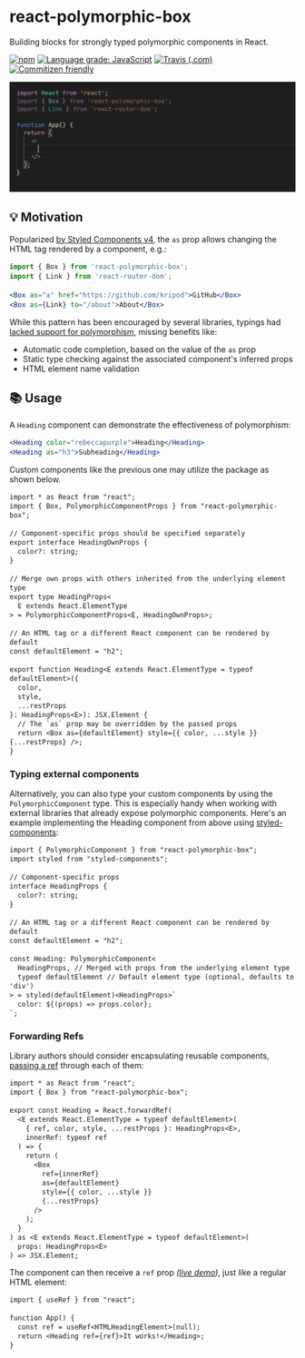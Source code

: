 # react-polymorphic-box

Building blocks for strongly typed polymorphic components in React.

[![npm](https://img.shields.io/npm/v/react-polymorphic-box)](https://www.npmjs.com/package/react-polymorphic-box)
[![Language grade: JavaScript](https://img.shields.io/lgtm/grade/javascript/g/kripod/react-polymorphic-box.svg?logo=lgtm&logoWidth=18)](https://lgtm.com/projects/g/kripod/react-polymorphic-box/context:javascript)
[![Travis (.com)](https://img.shields.io/travis/com/kripod/react-polymorphic-box)](https://travis-ci.com/kripod/react-polymorphic-box)
[![Commitizen friendly](https://img.shields.io/badge/commitizen-friendly-brightgreen.svg)](https://commitizen.github.io/cz-cli/)

<img src="./assets/demo.gif" alt="Animated demonstration of package capabilities" width="706">

## 💡 Motivation

Popularized [by Styled Components v4](https://medium.com/styled-components/announcing-styled-components-v4-better-faster-stronger-3fe1aba1a112), the `as` prop allows changing the HTML tag rendered by a component, e.g.:

```jsx
import { Box } from 'react-polymorphic-box';
import { Link } from 'react-router-dom';

<Box as="a" href="https://github.com/kripod">GitHub</Box>
<Box as={Link} to="/about">About</Box>
```

While this pattern has been encouraged by several libraries, typings had [lacked support for polymorphism](https://blog.andrewbran.ch/polymorphic-react-components/), missing benefits like:

- Automatic code completion, based on the value of the `as` prop
- Static type checking against the associated component's inferred props
- HTML element name validation

## 📚 Usage

A `Heading` component can demonstrate the effectiveness of polymorphism:

```jsx
<Heading color="rebeccapurple">Heading</Heading>
<Heading as="h3">Subheading</Heading>
```

Custom components like the previous one may utilize the package as shown below.

```tsx
import * as React from "react";
import { Box, PolymorphicComponentProps } from "react-polymorphic-box";

// Component-specific props should be specified separately
export interface HeadingOwnProps {
  color?: string;
}

// Merge own props with others inherited from the underlying element type
export type HeadingProps<
  E extends React.ElementType
> = PolymorphicComponentProps<E, HeadingOwnProps>;

// An HTML tag or a different React component can be rendered by default
const defaultElement = "h2";

export function Heading<E extends React.ElementType = typeof defaultElement>({
  color,
  style,
  ...restProps
}: HeadingProps<E>): JSX.Element {
  // The `as` prop may be overridden by the passed props
  return <Box as={defaultElement} style={{ color, ...style }} {...restProps} />;
}
```

### Typing external components

Alternatively, you can also type your custom components by using the `PolymorphicComponent` type. This is especially handy when working with external libraries that already expose polymorphic components. Here's an example implementing the Heading component from above using [styled-components](https://styled-components.com):

```tsx
import { PolymorphicComponent } from "react-polymorphic-box";
import styled from "styled-components";

// Component-specific props
interface HeadingProps {
  color?: string;
}

// An HTML tag or a different React component can be rendered by default
const defaultElement = "h2";

const Heading: PolymorphicComponent<
  HeadingProps, // Merged with props from the underlying element type
  typeof defaultElement // Default element type (optional, defaults to 'div')
> = styled(defaultElement)<HeadingProps>`
  color: ${(props) => props.color};
`;
```

### Forwarding Refs

Library authors should consider encapsulating reusable components, [passing a ref](https://reactjs.org/docs/forwarding-refs.html) through each of them:

```tsx
import * as React from "react";
import { Box } from "react-polymorphic-box";

export const Heading = React.forwardRef(
  <E extends React.ElementType = typeof defaultElement>(
    { ref, color, style, ...restProps }: HeadingProps<E>,
    innerRef: typeof ref
  ) => {
    return (
      <Box
        ref={innerRef}
        as={defaultElement}
        style={{ color, ...style }}
        {...restProps}
      />
    );
  }
) as <E extends React.ElementType = typeof defaultElement>(
  props: HeadingProps<E>
) => JSX.Element;
```

The component can then receive a `ref` prop _([live demo](https://codesandbox.io/s/react-polymorphic-box-forwarding-refs-2l81h)),_ just like a regular HTML element:

```tsx
import { useRef } from "react";

function App() {
  const ref = useRef<HTMLHeadingElement>(null);
  return <Heading ref={ref}>It works!</Heading>;
}
```
